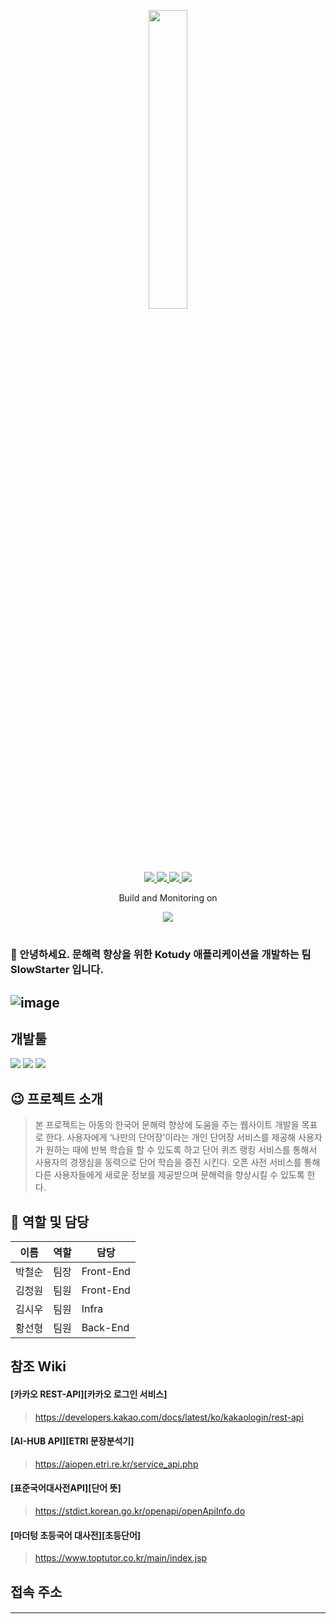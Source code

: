 <p align=center><img width="35%" src="https://user-images.githubusercontent.com/28853329/183432749-5acff973-a5be-4bf2-ac68-86d3ddd5b123.png"/><p/>
<p align=center>
<a href="https://www.npmjs.com/">
  <img src="https://img.shields.io/badge/build-pending-yellow?style=flat-square">
</a>
<a href="https://www.npmjs.com/">
<img src="https://img.shields.io/badge/npm-v8.1.2-blue?style=flat-square">
</a>
<a href="https://nextjs.org/">
<img src="https://img.shields.io/badge/next.js-v12.1.0-blue?style=flat-square">
</a>
<a href="https://nodejs.org/">
<img src="https://img.shields.io/badge/node.js-v16.13.2-blue?style=flat-square">
</a>
</p>
<p align=center>
Build and Monitoring on
</p>
<p align=center>
<a href="https://accordions.co.kr/">
<img src="https://user-images.githubusercontent.com/28720642/179758210-c724957e-c2a9-4c14-93da-973cb66bc774.png">
</a>
  </p>
  

# 
###               👋 안녕하세요. 문해력 향상을 위한 Kotudy 애플리케이션을 개발하는 팀 SlowStarter 입니다.
## ![image](https://user-images.githubusercontent.com/28853329/179004765-6ae17bcc-0a17-4bbd-a41a-0cd60d7b24b7.png)
## 개발툴
<p>
<a>
<img src="https://img.shields.io/badge/VScode-FFCA28?style=for-the-badge&logo=appveyor"/>
  </a>
  <a>
<img src="https://img.shields.io/badge/Eclipse-FFFA62?style=for-the-badge&logo=appveyor"/>
  </a>
  <a>
<img src="https://img.shields.io/badge/Kubernetes-F2F362?style=for-the-badge&logo=appveyor"/>
  </a>
</p>
  
## 😉 프로젝트 소개
> 본 프로젝트는 아동의 한국어 문해력 향상에 도움을 주는 웹사이트 개발을 목표로 한다. 사용자에게 ‘나만의 단어장’이라는 개인 단어장 서비스를 제공해 사용자가 원하는 때에 반복 학습을 할 수 있도록 하고 단어 퀴즈 랭킹 서비스를 통해서 사용자의 경쟁심을 동력으로 단어 학습을 증진 시킨다. 오픈 사전 서비스를 통해 다른 사용자들에게 새로운 정보를 제공받으며 문해력을 향상시킬 수 있도록 한다. 

##  🍎 역할 및 담당

| 이름 | 역할 | 담당 |
| ------ | -- | -- |
| 박철순 | 팀장 | Front-End |
| 김정원 | 팀원 | Front-End |
| 김시우 | 팀원 | Infra |
| 황선형 | 팀원 | Back-End |

## 참조 Wiki
#### [카카오 REST-API][카카오 로그인 서비스]
> https://developers.kakao.com/docs/latest/ko/kakaologin/rest-api
#### [AI-HUB API][ETRI 문장분석기]
> https://aiopen.etri.re.kr/service_api.php
#### [표준국어대사전API][단어 뜻]
> https://stdict.korean.go.kr/openapi/openApiInfo.do
#### [마더텅 초등국어 대사전][초등단어]
> https://www.toptutor.co.kr/main/index.jsp
## 접속 주소
####


---


